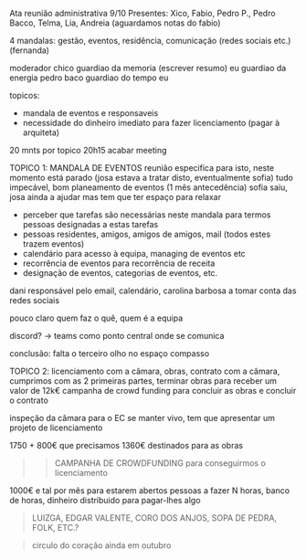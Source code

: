 Ata reunião administrativa 9/10
Presentes: Xico, Fabio, Pedro P., Pedro Bacco, Telma, Lia, Andreia
(aguardamos notas do fabio)

4 mandalas: gestão, eventos, residência, comunicação (redes sociais etc.) (fernanda)
 
moderador chico
guardiao da memoria  (escrever resumo) eu
guardiao da energia pedro baco
guardiao do tempo eu
 
 
topicos:
- mandala de eventos e responsaveis
- necessidade do dinheiro imediato para fazer licenciamento (pagar à arquiteta)
 
20 mnts por topico
20h15 acabar meeting
 
 
TOPICO 1: MANDALA DE EVENTOS
reunião especifica para isto, neste momento está parado (josa estava a tratar disto, eventualmente sofia)
tudo impecável, bom planeamento de eventos (1 mês antecedência)
sofia saiu, josa ainda a ajudar mas tem que ter espaço para relaxar
 
- perceber que tarefas são necessárias neste mandala para termos pessoas designadas a estas tarefas
- pessoas residentes, amigos, amigos de amigos, mail (todos estes trazem eventos)
- calendário para acesso à equipa, managing de eventos etc
- recorrência de eventos para recorrência de receita
- designação de eventos, categorias de eventos, etc.
 
dani responsável pelo email, calendário, 
carolina barbosa a tomar conta das redes sociais
 
pouco claro quem faz o quê, quem é a equipa
 
discord? -> teams como ponto central onde se comunica
 
conclusão: falta o terceiro olho no espaço compasso
 
TOPICO 2:
licenciamento com a câmara, obras, contrato com a câmara, cumprimos com as 2 primeiras partes, terminar obras para receber um valor de 12k€
campanha de crowd funding para concluir as obras e concluir o contrato
 
inspeção da câmara
para o EC se manter vivo, tem que apresentar um projeto de licenciamento
 
1750 + 800€ que precisamos
1360€ destinados para as obras
 
>>CAMPANHA DE CROWDFUNDING para conseguirmos o licenciamento
 
 
1000€ e tal por mês para estarem abertos
pessoas a fazer N horas, banco de horas, dinheiro distribuido para pagar-lhes algo
 
> LUIZGA, EDGAR VALENTE, CORO DOS ANJOS, SOPA DE PEDRA, FOLK, ETC.?
 
> circulo do coração ainda em outubro

